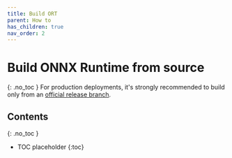 ```yaml
---
title: Build ORT
parent: How to
has_children: true
nav_order: 2
---
```

# Build ONNX Runtime from source
{: .no_toc }
For production deployments, it's strongly recommended to build only from an [official release branch](https://github.com/microsoft/onnxruntime/releases). 

## Contents
{: .no_toc }

* TOC placeholder
{:toc}